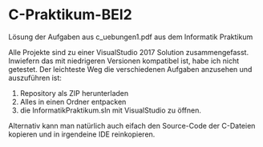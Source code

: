 # C-Praktikum-BEI2
Lösung der Aufgaben aus c_uebungen1.pdf aus dem Informatik Praktikum


Alle Projekte sind zu einer VisualStudio 2017 Solution zusammengefasst. Inwiefern das mit niedrigeren Versionen kompatibel ist, habe ich nicht getestet.
Der leichteste Weg die verschiedenen Aufgaben anzusehen und auszuführen ist:

1. Repository als ZIP herunterladen
2. Alles in einen Ordner entpacken 
3. die InformatikPraktikum.sln mit VisualStudio zu öffnen. 

Alternativ kann man natürlich auch eifach den Source-Code der C-Dateien kopieren und in irgendeine IDE reinkopieren.

